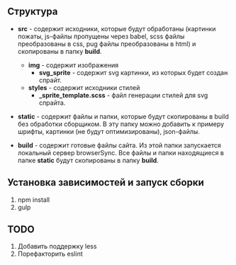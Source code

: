 ## Структура

* **src** - содержит исходники, которые будут обработаны (картинки пожаты, js-файлы пропущены через babel, scss файлы преобразованы в css, pug файлы преобразованы в html) и скопированы в папку **build**.
  * **img** - содержит изображения
    * **svg_sprite** - содержит svg картинки, из которых будет создан спрайт.
  * **styles** - содержит исходники стилей
    * **_sprite_template.scss** - файл генерации стилей для svg спрайта.

* **static** - содержит файлы и папки, которые будут скопированы в build без обработки сборщиком. В эту папку можно добавить к примеру шрифты, картинки (не будут оптимизированы), json-файлы.

* **build** - содержит готовые файлы сайта. Из этой папки запускается локальный сервер browserSync.
Все файлы и папки находящиеся в папке **static** будут скопированы в папку **build**.

## Установка зависимостей и запуск сборки
1. npm install
2. gulp

## TODO
1. Добавить поддержку less
2. Порефакторить eslint
